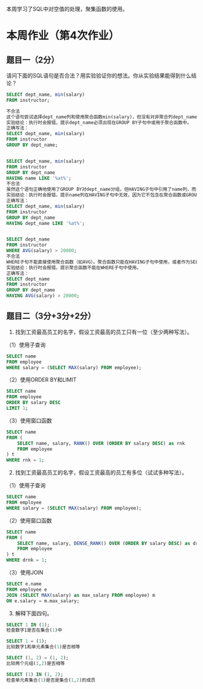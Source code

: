 本周学习了SQL中对空值的处理，聚集函数的使用。

# 本周作业（第4次作业）

## 题目一（2分）

请问下面的SQL语句是否合法？用实验验证你的想法。你从实验结果能得到什么结论？

```sql
SELECT dept_name, min(salary)
FROM instructor;

不合法
这个语句尝试选择dept_name列和使用聚合函数min(salary)，但没有对非聚合列dept_name进行GROUP BY分组
实验结论：执行时会报错，提示dept_name必须出现在GROUP BY子句中或用于聚合函数中。
正确写法：
SELECT dept_name, min(salary)
FROM instructor
GROUP BY dept_name;


SELECT dept_name, min(salary)
FROM instructor
GROUP BY dept_name
HAVING name LIKE '%at%';
不合法
虽然这个语句正确地使用了GROUP BY对dept_name分组，但HAVING子句中引用了name列，而该列既不是分组列也不是聚合函数结果。
实验结论：执行时会报错，提示name列在HAVING子句中无效，因为它不包含在聚合函数或GROUP BY子句中。
正确写法：
SELECT dept_name, min(salary)
FROM instructor
GROUP BY dept_name
HAVING dept_name LIKE '%at%'; 


SELECT dept_name
FROM instructor
WHERE AVG(salary) > 20000;
不合法
WHERE子句不能直接使用聚合函数（如AVG）。聚合函数只能在HAVING子句中使用，或者作为SELECT列表的一部分。
实验结论：执行时会报错，提示聚合函数不能在WHERE子句中使用。
正确写法：
SELECT dept_name
FROM instructor
GROUP BY dept_name
HAVING AVG(salary) > 20000;
```

## 题目二（3分+3分+2分）

1. 找到工资最高员工的名字，假设工资最高的员工只有一位（至少两种写法）。

（1）使用子查询
```sql
SELECT name
FROM employee
WHERE salary = (SELECT MAX(salary) FROM employee);
```

（2）使用ORDER BY和LIMIT
```sql
SELECT name
FROM employee
ORDER BY salary DESC
LIMIT 1;
```

（3）使用窗口函数
```sql
SELECT name
FROM (
    SELECT name, salary, RANK() OVER (ORDER BY salary DESC) as rnk
    FROM employee
) t
WHERE rnk = 1;
```



2. 找到工资最高员工的名字，假设工资最高的员工有多位（试试多种写法）。

（1）使用子查询
```sql
SELECT name
FROM employee
WHERE salary = (SELECT MAX(salary) FROM employee);
```

（2）使用窗口函数
```sql
SELECT name
FROM (
    SELECT name, salary, DENSE_RANK() OVER (ORDER BY salary DESC) as drnk
    FROM employee
) t
WHERE drnk = 1;
```

（3）使用JOIN
```sql
SELECT e.name
FROM employee e
JOIN (SELECT MAX(salary) as max_salary FROM employee) m
ON e.salary = m.max_salary;
```

3. 解释下面四句。

```sql
SELECT 1 IN (1);
检查数字1是否在集合(1)中

SELECT 1 = (1);
比较数字1和单元素集合(1)是否相等

SELECT (1, 2) = (1, 2);
比较两个元组(1,2)是否相等

SELECT (1) IN (1, 2);
检查单元素集合(1)是否是集合(1,2)的成员

```
